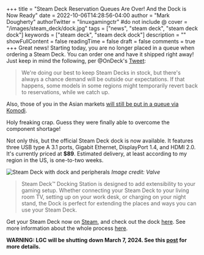 +++
title = "Steam Deck Reservation Queues Are Over! And the Dock is Now Ready"
date = 2022-10-06T14:28:56-04:00
author = "Mark Dougherty"
authorTwitter = "linuxgamingctr" #do not include @
cover = "/images/steam_deck/dock.jpg"
tags = ["news", "steam deck", "steam deck dock"]
keywords = ["steam deck", "steam deck dock"]
description = ""
showFullContent = false
readingTime = false
draft = false
comments = true
+++
Great news! Starting today, you are no longer placed in a queue when ordering a Steam Deck. You can order one and have it shipped right away! Just keep in mind the following, per @OnDeck's [Tweet](https://twitter.com/OnDeck/status/1578090517426229250):
> We're doing our best to keep Steam Decks in stock, but there's always a chance demand will be outside our expectations. If that happens, some models in some regions might temporarily revert back to reservations, while we catch up.

Also, those of you in the Asian markets [will still be put in a queue via Komodi](https://twitter.com/OnDeck/status/1578090708866846720).

Holy freaking crap. Guess they were finally able to overcome the component shortage!

Not only this, but the official Steam Deck dock is now available. It features three USB type A 3.1 ports, Gigabit Ethernet, DisplayPort 1.4, and HDMI 2.0. It's currently priced at **$89**. Estimated delivery, at least according to my region in the US, is one-to-two weeks.

![Steam Deck with dock and peripherals](/images/steam_deck/dock_with_peripherals.jpg)
*Image credit: Valve*

> Steam Deck™ Docking Station is designed to add extensibility to your gaming setup. Whether connecting your Steam Deck to your living room TV, setting up on your work desk, or charging on your night stand, the Dock is perfect for extending the places and ways you can use your Steam Deck.

Get your Steam Deck now on [Steam](https://www.steamdeck.com/en/), and check out the dock [here](https://store.steampowered.com/steamdeckdock). See more information about the whole process [here](https://store.steampowered.com/news/app/1675200/view/3276955672625890259).

**WARNING: LGC will be shutting down March 7, 2024. See this [post](https://linuxgamingcentral.com/posts/the-end-of-lgc/) for more details.**
